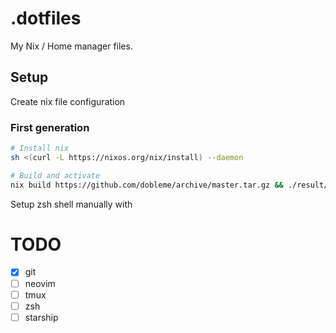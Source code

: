 # .dotfiles
My Nix / Home manager files.

## Setup

Create nix file configuration

### First generation

```bash
# Install nix
sh <(curl -L https://nixos.org/nix/install) --daemon

# Build and activate
nix build https://github.com/dobleme/archive/master.tar.gz && ./result/activate
```

Setup zsh shell manually with

# TODO
- [x] git
- [ ] neovim
- [ ] tmux
- [ ] zsh
- [ ] starship
